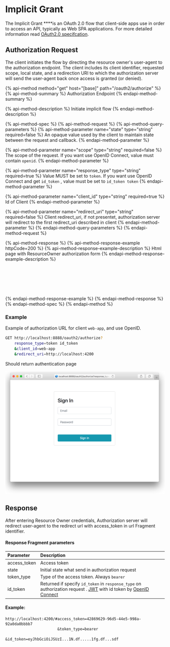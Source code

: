 # Implicit Grant

The Implicit Grant ****is an OAuth 2.0 flow that client-side apps use in order to access an API, typically as Web SPA applications. For more detailed information read [OAuth2.0 specifcation](https://tools.ietf.org/html/rfc6749#section-4.2).

## Authorization Request

The client initiates the flow by directing the resource owner's user-agent to the authorization endpoint. The client includes its client identifier, requested scope, local state, and a redirection URI to which the authorization server will send the user-agent back once access is granted \(or denied\).

{% api-method method="get" host="\[base\]" path="/oauth2/authorize" %}
{% api-method-summary %}
Authorization Endpoint
{% endapi-method-summary %}

{% api-method-description %}
Initiate implicit flow
{% endapi-method-description %}

{% api-method-spec %}
{% api-method-request %}
{% api-method-query-parameters %}
{% api-method-parameter name="state" type="string" required=false %}
An opaque value used by the client to maintain state between the request and callback.
{% endapi-method-parameter %}

{% api-method-parameter name="scope" type="string" required=false %}
The scope of the request. If you want use OpenID Connect, value must contain `openid`. 
{% endapi-method-parameter %}

{% api-method-parameter name="response\_type" type="string" required=true %}
Value MUST be set to `token`. If you want use OpenID Connect and get `id_token` , value must be set to `id_token token`
{% endapi-method-parameter %}

{% api-method-parameter name="client\_id" type="string" required=true %}
Id of Client
{% endapi-method-parameter %}

{% api-method-parameter name="redirect\_uri" type="string" required=false %}
Client redirect\_uri, if not presentet, authorization server will redirect to the first redirect\_uri described in client
{% endapi-method-parameter %}
{% endapi-method-query-parameters %}
{% endapi-method-request %}

{% api-method-response %}
{% api-method-response-example httpCode=200 %}
{% api-method-response-example-description %}
Html page with ResourceOwner authorization form
{% endapi-method-response-example-description %}

```






```
{% endapi-method-response-example %}
{% endapi-method-response %}
{% endapi-method-spec %}
{% endapi-method %}

### Example

Example of authorization URL for client `web-app`, and use OpenID.

```bash
GET http://localhost:8888/oauth2/authorize?
    response_type=token id_token
    &client_id=web-app
    &redirect_uri=http://localhost:4200
```

Should return authentication page

![Resource Owner authentication page](../.gitbook/assets/screen-shot-2018-10-24-at-16.50.32.png)

## Response

After entering Resource Owner credentials, Authorization server will redirect user-agent to the redirect url with access\_token in url Fragment identifier.

#### Response Fragment parameters

| Parameter | Description |
| :--- | :--- |
| access\_token | Access token |
| state | Initial state what send in authorization request |
| token\_type | Type of the access token. Always `bearer` |
| id\_token | Returned if specify `id_token` in `response_type`  on authorization request . [JWT](https://jwt.io/) with id token by [OpenID Connect](https://openid.net/specs/openid-connect-core-1_0.html) |

#### **Example:**

```text
http://localhost:4200/#access_token=42869629-96d5-44e5-998a-92a0da0bbbb7
                       &token_type=bearer
                       &id_token=eyJhbGciOiJSUzI...1N.df.....1fg.df...sdf
```



